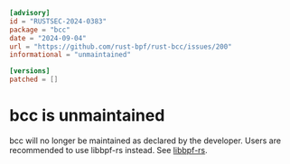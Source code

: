 ```toml
[advisory]
id = "RUSTSEC-2024-0383"
package = "bcc"
date = "2024-09-04"
url = "https://github.com/rust-bpf/rust-bcc/issues/200"
informational = "unmaintained"

[versions]
patched = []
```

# bcc is unmaintained

bcc will no longer be maintained as declared by the developer. Users are recommended to use libbpf-rs instead. See [libbpf-rs](https://github.com/libbpf/libbpf-rs).

